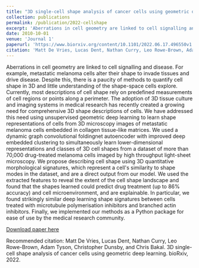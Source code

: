 ```yaml
---
title: "3D single-cell shape analysis of cancer cells using geometric deep learning"
collection: publications
permalink: /publication/2022-cellshape
excerpt: 'Aberrations in cell geometry are linked to cell signalling and disease. For example, metastatic melanoma cells alter their shape to invade tissues and drive disease. Despite this, there is a paucity of methods to quantify cell shape in 3D and little understanding of the shape-space cells explore. Currently, most descriptions of cell shape rely on predefined measurements of cell regions or points along a perimeter. The adoption of 3D tissue culture and imaging systems in medical research has recently created a growing need for comprehensive 3D shape descriptions of cells. We have addressed this need using unsupervised geometric deep learning to learn shape representations of cells from 3D microscopy images of metastatic melanoma cells embedded in collagen tissue-like matrices. We used a dynamic graph convolutional foldingnet autoencoder with improved deep embedded clustering to simultaneously learn lower-dimensional representations and classes of 3D cell shapes from a dataset of more than 70,000 drug-treated melanoma cells imaged by high throughput light-sheet microscopy. We propose describing cell shape using 3D quantitative morphological signatures, which represent a cell's similarity to shape modes in the dataset, and are a direct output from our model. We used the extracted features to reveal the extent of the cell shape landscape and found that the shapes learned could predict drug treatment (up to 86% accuracy) and cell microenvironment, and are explainable. In particular, we found strikingly similar deep learning shape signatures between cells treated with microtubule polymerisation inhibitors and branched actin inhibitors. Finally, we implemented our methods as a Python package for ease of use by the medical research community.'
date: 2010-10-01
venue: 'Journal 1'
paperurl: 'https://www.biorxiv.org/content/10.1101/2022.06.17.496550v1'
citation: 'Matt De Vries, Lucas Dent, Nathan Curry, Leo Rowe-Brown, Adam Tyson, Christopher Dunsby, and Chris Bakal. 3D single-cell shape analysis of cancer cells using geometric deep learning. bioRxiv, 2022.'
---
```

Aberrations in cell geometry are linked to cell signalling and disease. For example, metastatic melanoma cells alter their shape to invade tissues and drive disease. Despite this, there is a paucity of methods to quantify cell shape in 3D and little understanding of the shape-space cells explore. Currently, most descriptions of cell shape rely on predefined measurements of cell regions or points along a perimeter. The adoption of 3D tissue culture and imaging systems in medical research has recently created a growing need for comprehensive 3D shape descriptions of cells. We have addressed this need using unsupervised geometric deep learning to learn shape representations of cells from 3D microscopy images of metastatic melanoma cells embedded in collagen tissue-like matrices. We used a dynamic graph convolutional foldingnet autoencoder with improved deep embedded clustering to simultaneously learn lower-dimensional representations and classes of 3D cell shapes from a dataset of more than 70,000 drug-treated melanoma cells imaged by high throughput light-sheet microscopy. We propose describing cell shape using 3D quantitative morphological signatures, which represent a cell's similarity to shape modes in the dataset, and are a direct output from our model. We used the extracted features to reveal the extent of the cell shape landscape and found that the shapes learned could predict drug treatment (up to 86% accuracy) and cell microenvironment, and are explainable. In particular, we found strikingly similar deep learning shape signatures between cells treated with microtubule polymerisation inhibitors and branched actin inhibitors. Finally, we implemented our methods as a Python package for ease of use by the medical research community.

[Download paper here](https://www.iorxiv.org/content/10.1101/2022.06.17.496550v1)

Recommended citation: Matt De Vries, Lucas Dent, Nathan Curry, Leo Rowe-Brown, Adam Tyson, Christopher Dunsby, and Chris Bakal. 3D single-cell shape analysis of cancer cells using geometric deep learning. bioRxiv, 2022.
